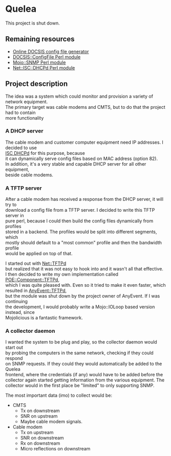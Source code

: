 Quelea
======

This project is shut down.

Remaining resources
-------------------

* [Online DOCSIS config file generator](//home.thorsenlabs.com/docsisious/)
* [DOCSIS::ConfigFile Perl module](https://metacpan.org/release/DOCSIS-ConfigFile)
* [Mojo::SNMP Perl module](https://metacpan.org/release/Mojo-SNMP)
* [Net::ISC::DHCPd Perl module](https://metacpan.org/release/Net-ISC-DHCPd)

Project description
-------------------

The idea was a system which could monitor and provision a variety of network equipment.  
The primary target was cable modems and CMTS, but to do that the project had to contain  
more functionality

### A DHCP server

The cable modem and customer computer equipment need IP addresses. I decided to use  
[ISC DHCPd](https://www.isc.org/software/dhcp) for this purpose, because  
it can dynamically serve config files based on MAC address (option 82).  
In addition, it's a very stable and capable DHCP server for all other equipment,  
beside cable modems.

### A TFTP server

After a cable modem has received a response from the DHCP server, it will try to  
download a config file from a TFTP server. I decided to write this TFTP server in  
pure perl, because I could then build the config files dynamically from profiles  
stored in a backend. The profiles would be split into different segments, which  
mostly should default to a "most common" profile and then the bandwidth profile  
would be applied on top of that.

I started out with [Net::TFTPd](https://metacpan.org/module/Net::TFTPd)  
but realized that it was not easy to hook into and it wasn't all that effective.  
I then decided to write my own implementation called [POE::Component::TFTPd](https://metacpan.org/module/POE::Component::TFTPd),  
which I was quite pleased with. Even so it tried to make it even faster, which  
resulted in [AnyEvent::TFTPd](https://metacpan.org/module/AnyEvent::TFTPd),  
but the module was shut down by the project owner of AnyEvent. If I was continuing  
the development, I would probably write a Mojo::IOLoop based version instead, since  
Mojolicious is a fantastic framework.

### A collector daemon

I wanted the system to be plug and play, so the collector daemon would start out  
by probing the computers in the same network, checking if they could respond  
on SNMP requests. If they could they would automatically be added to the Quelea  
frontend, where the credentials (if any) would have to be added before the  
collector again started getting information from the various equipment. The  
collector would in the first place be "limited" to only supporting SNMP.

The most important data (imo) to collect would be:

* CMTS
  * Tx on downstream
  * SNR on upstream
  * Maybe cable modem signals.
* Cable modem
  * Tx on upstream
  * SNR on downstream
  * Rx on downstream
  * Micro reflections on downstream
